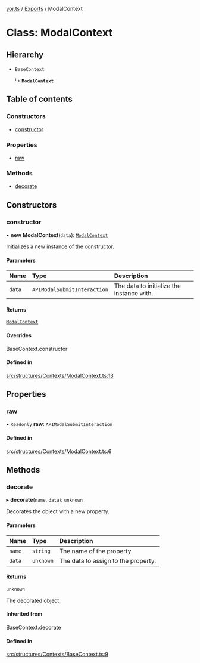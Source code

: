[yor.ts](../README.md) / [Exports](../modules.md) / ModalContext

# Class: ModalContext

## Hierarchy

- `BaseContext`

  ↳ **`ModalContext`**

## Table of contents

### Constructors

- [constructor](ModalContext.md#constructor)

### Properties

- [raw](ModalContext.md#raw)

### Methods

- [decorate](ModalContext.md#decorate)

## Constructors

### constructor

• **new ModalContext**(`data`): [`ModalContext`](ModalContext.md)

Initializes a new instance of the constructor.

#### Parameters

| Name | Type | Description |
| :------ | :------ | :------ |
| `data` | `APIModalSubmitInteraction` | The data to initialize the instance with. |

#### Returns

[`ModalContext`](ModalContext.md)

#### Overrides

BaseContext.constructor

#### Defined in

[src/structures/Contexts/ModalContext.ts:13](https://github.com/OreOreki/yor.ts/blob/dd9125a/src/structures/Contexts/ModalContext.ts#L13)

## Properties

### raw

• `Readonly` **raw**: `APIModalSubmitInteraction`

#### Defined in

[src/structures/Contexts/ModalContext.ts:6](https://github.com/OreOreki/yor.ts/blob/dd9125a/src/structures/Contexts/ModalContext.ts#L6)

## Methods

### decorate

▸ **decorate**(`name`, `data`): `unknown`

Decorates the object with a new property.

#### Parameters

| Name | Type | Description |
| :------ | :------ | :------ |
| `name` | `string` | The name of the property. |
| `data` | `unknown` | The data to assign to the property. |

#### Returns

`unknown`

The decorated object.

#### Inherited from

BaseContext.decorate

#### Defined in

[src/structures/Contexts/BaseContext.ts:9](https://github.com/OreOreki/yor.ts/blob/dd9125a/src/structures/Contexts/BaseContext.ts#L9)
